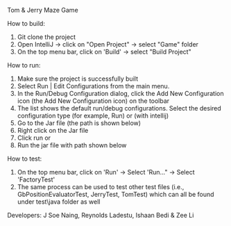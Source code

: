 Tom & Jerry Maze Game

How to build:

1. Git clone the project
2. Open IntelliJ -> click on "Open Project" -> select "Game" folder
3. On the top menu bar, click on 'Build' -> select "Build Project"

How to run:

1. Make sure the project is successfully built
2. Select Run | Edit Configurations from the main menu.
3. In the Run/Debug Configuration dialog, click the Add New Configuration icon (the Add New Configuration icon) on the toolbar
4. The list shows the default run/debug configurations. Select the desired configuration type (for example, Run) or (with intellij)
5. Go to the Jar file (the path is shown below)
6. Right click on the Jar file
7. Click run or
8. Run the jar file with path shown below

How to test:

1. On the top menu bar, click on 'Run' -> Select 'Run..." -> Select 'FactoryTest'
2. The same process can be used to test other test files (i.e., GbPositionEvaluatorTest, JerryTest, TomTest) which can all be found under test\java folder as well

Developers: J Soe Naing, Reynolds Ladestu, Ishaan Bedi & Zee Li
